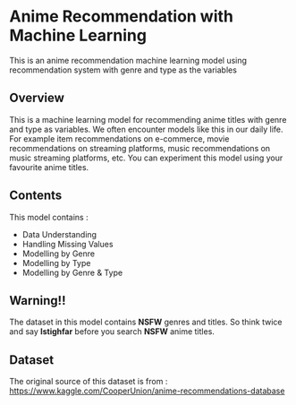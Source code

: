 # Anime Recommendation with Machine Learning
This is an anime recommendation machine learning model using recommendation system with genre and type as the variables

## Overview
This is a machine learning model for recommending anime titles with genre and type as variables. We often encounter models like this in our daily life. For example item recommendations on e-commerce, movie recommendations on streaming platforms, music recommendations on music streaming platforms, etc. You can experiment this model using your favourite anime titles.

## Contents
This model contains :
* Data Understanding
* Handling Missing Values
* Modelling by Genre
* Modelling by Type
* Modelling by Genre & Type

## Warning!!
The dataset in this model contains **NSFW** genres and titles. So think twice and say **Istighfar** before you search **NSFW** anime titles.

## Dataset
The original source of this dataset is from :
https://www.kaggle.com/CooperUnion/anime-recommendations-database
